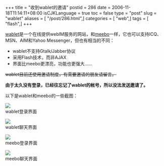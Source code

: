+++
title = "收到wablet的邀请"
postid = 286
date = 2006-11-18T11:14:11+08:00
isCJKLanguage = true
toc = false
type = "post"
slug = "wablet"
aliases = [ "/post/286.html",]
categories = [ "web",]
tags = [ "flash",]
+++


[wablet](http://www.wablet.com/)是一个在线提供webIM服务的网站，和[meebo](http://www.meebo.com/)一样，它也可以支持ICQ、MSN、AIM和Yahoo
Messenger，但也有相当的不同：

-   wablet不支持Gtalk/Jabber协议
-   采用Flash技术，而非AJAX
-   界面比meebo更漂亮，功能也更强大......

~~wablet目前还使用邀请制度，有需要邀请的朋友请留言。~~

**由于太久没有登录，已经往忘记了wablet的帐号，所以没法发送邀请了。**

以下是wablet和meebo的一些截图：<!--more-->

[![](http://photo4.yupoo.com/20061118/105444_1139016711.jpg)](http://www.yupoo.com/photos/view?id=ff8080810edfef08010ef8fccd801f9f "wablet登录界面")  
wablet登录界面

[![](http://photo4.yupoo.com/20061118/105447_830416665.jpg)](http://www.yupoo.com/photos/view?id=ff8080810edfef08010ef8fcd0a41fa1 "wablet聊天界面")  
wablet聊天界面

[![](http://photo4.yupoo.com/20061118/105441_1887650326.jpg)](http://www.yupoo.com/photos/view?id=ff8080810edfef08010ef8fcbedd1f98 "meebo登录界面")  
meebo登录界面

[![](http://photo4.yupoo.com/20061118/105443_2129530006.jpg)](http://www.yupoo.com/photos/view?id=ff8080810edfef08010ef8fcc2cb1f9b "meebo聊天界面")  
meebo聊天界面

